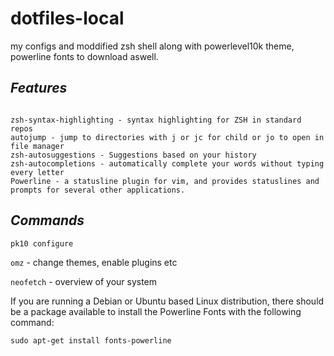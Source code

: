# dotfiles-local

my configs and moddified zsh shell along with powerlevel10k theme, powerline fonts to download aswell.

## *Features*

```oh my zsh - one of the best and easy zsh framework with plugins included:

zsh-syntax-highlighting - syntax highlighting for ZSH in standard repos
autojump - jump to directories with j or jc for child or jo to open in file manager
zsh-autosuggestions - Suggestions based on your history
zsh-autocompletions - automatically complete your words without typing every letter 
Powerline - a statusline plugin for vim, and provides statuslines and prompts for several other applications.

```

## *Commands*

```pk10 configure```

```omz``` - change themes, enable plugins etc

```neofetch``` - overview of your system 



If you are running a Debian or Ubuntu based Linux distribution, there should be a package available to install the Powerline Fonts with the following command: 

```sudo apt-get install fonts-powerline```
